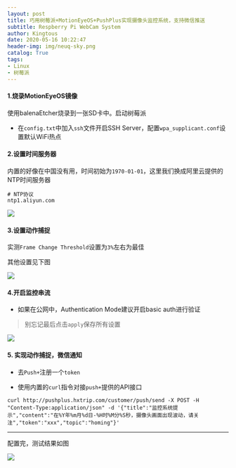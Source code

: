 ```yaml
---
layout: post
title: 巧用树莓派+MotionEyeOS+PushPlus实现摄像头监控系统，支持微信推送
subtitle: Respberry Pi WebCam System
author: Kingtous
date: 2020-05-16 10:22:47
header-img: img/neuq-sky.png
catalog: True
tags:
- Linux
- 树莓派
---
```


#### 1.烧录MotionEyeOS镜像

使用balenaEtcher烧录到一张SD卡中。启动树莓派

- 在`config.txt`中加入`ssh`文件开启SSH Server，配置`wpa_supplicant.conf`设置默认WiFi热点

#### 2.设置时间服务器

内置的好像在中国没有用，时间初始为`1970-01-01`，这里我们换成阿里云提供的NTP时间服务器

```shell
# NTP协议
ntp1.aliyun.com
```

![](http://img.kingtous.cn/img/20200516102519.png)

#### 3.设置动作捕捉

实测`Frame Change Threshold`设置为`3%`左右为最佳

其他设置见下图

![](http://img.kingtous.cn/img/20200516102750.png)



#### 4.开启监控串流

- 如果在公网中，Authentication Mode建议开启basic auth进行验证

> 别忘记最后点击`apply`保存所有设置

![](http://img.kingtous.cn/img/20200516103051.png)



#### 5. 实现动作捕捉，微信通知

- 去`Push+`注册一个`token`

- 使用内置的`curl`指令对接`push+`提供的API接口

```shell
curl http://pushplus.hxtrip.com/customer/push/send -X POST -H "Content-Type:application/json" -d '{"title":"监控系统提示","content":"在%Y年%m月%d日-%H时%M分%S秒，摄像头画面出现波动，请关注","token":"xxx","topic":"homing"}'
```

---

配置完，测试结果如图

![](http://img.kingtous.cn/img/20200516103458.jpg)